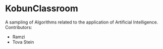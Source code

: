 # KobunClassroom

A sampling of Algorithms related to the application of Artificial Intelligence.
Contributors:
 - Ramzi
 - Tova Stein
